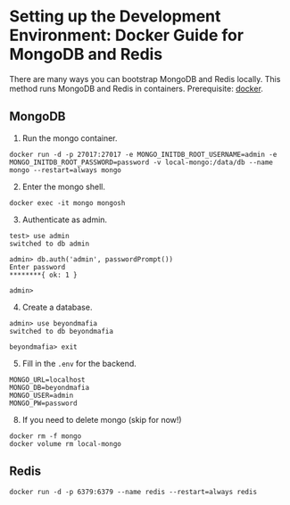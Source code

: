 # Setting up the Development Environment: Docker Guide for MongoDB and Redis

There are many ways you can bootstrap MongoDB and Redis locally. This method runs MongoDB and Redis in containers. Prerequisite: [docker](https://docs.docker.com/get-docker/).

## MongoDB

1. Run the mongo container.

```
docker run -d -p 27017:27017 -e MONGO_INITDB_ROOT_USERNAME=admin -e MONGO_INITDB_ROOT_PASSWORD=password -v local-mongo:/data/db --name mongo --restart=always mongo
```

2. Enter the mongo shell.

```
docker exec -it mongo mongosh
```

3. Authenticate as admin.

```
test> use admin
switched to db admin

admin> db.auth('admin', passwordPrompt())
Enter password
********{ ok: 1 }

admin> 
```

4. Create a database.

```
admin> use beyondmafia
switched to db beyondmafia

beyondmafia> exit
```

5. Fill in the `.env` for the backend.

```
MONGO_URL=localhost
MONGO_DB=beyondmafia
MONGO_USER=admin
MONGO_PW=password
```

8. If you need to delete mongo (skip for now!)

```
docker rm -f mongo
docker volume rm local-mongo
```

## Redis

```
docker run -d -p 6379:6379 --name redis --restart=always redis
```